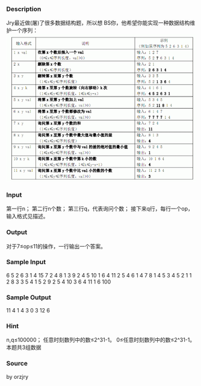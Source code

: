 
### Description
Jry最近做(屠)了很多数据结构题，所以想 BS你，他希望你能实现一种数据结构维护一个序列：
![](/JudgeOnline/upload/201312/aa.jpg)
### Input
第一行n；
第二行n个数；
第三行q，代表询问个数；
接下来q行，每行一个op，输入格式见描述。

### Output
对于7≤op≤11的操作，一行输出一个答案。

### Sample Input
6
5 2 6 3 1 4
15
7 2 4
8 1 3
9 2 4 5
10 1 6 4
11 2 5 4
6 1 4 7
8 1 4
5 3 4 5
2 1
1 2 8
3 3 5
4 1 5 2
9 2 5 4
10 3 6 4
11 1 6 100

### Sample Output
11
4
1
4
3
0
3
12
6


### Hint
n,q≤100000；
任意时刻数列中的数≤2^31-1。
0≤任意时刻数列中的数≤2^31-1。
本题共3组数据

### Source
by orzjry
